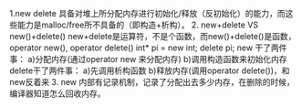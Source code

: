 1.new delete 具备对堆上所分配内存进行初始化/释放（反初始化）的能力，而这些能力是malloc/free所不具备的（即构造+析构）。
2. new+delete VS new()+delete()
new+delete是运算符，不是个函数，而new()+delete()是函数， operator new(), operator delete()
int* pi = new int;
delete pi;
new 干了两件事： a)分配内存(通过operator new 来分配内存) b)调用构造函数来初始化内存 
delete干了两件事： a)先调用析构函数 b)释放内存(调用operator delete())，和 new反着来
3. new 内部有记录机制，记录了分配出去多少内存，在删除的时候，编译器知道怎么回收内存。
